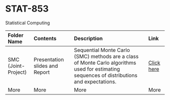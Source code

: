 # STAT-853
Statistical Computing


Folder Name | Contents | Description | Link
:------------------------------ | :------------------------ | :-------------------- | :-------------------
SMC <br /> (Joint-Project)| Presentation slides and Report | Sequential Monte Carlo (SMC) methods are a class of Monte Carlo algorithms used for estimating sequences of distributions and expectations. | [Click here](https://github.com/zubiamansoor/Statistical-Computing/tree/master/SMC)
More | More | More | More
